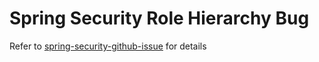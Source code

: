 # Spring Security Role Hierarchy Bug

Refer to [spring-security-github-issue](https://github.com/spring-projects/spring-security/issues/13911) for details
